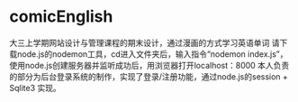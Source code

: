 # comicEnglish
大三上学期网站设计与管理课程的期末设计，通过漫画的方式学习英语单词
请下载node.js的nodemon工具，cd进入文件夹后，输入指令“nodemon index.js”，使用node.js创建服务器并监听成功后，用浏览器打开localhost：8000
本人负责的部分为后台登录系统的制作，实现了登录/注册功能，通过node.js的session + Sqlite3 实现。
